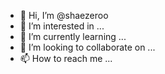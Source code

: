 - 👋 Hi, I’m @shaezeroo
- 👀 I’m interested in ...
- 🌱 I’m currently learning ...
- 💞️ I’m looking to collaborate on ...
- 📫 How to reach me ...

<!---
shaezeroo/shaezeroo is a ✨ special ✨ repository because its `README.md` (this file) appears on your GitHub profile.
You can click the Preview link to take a look at your changes.
--->
